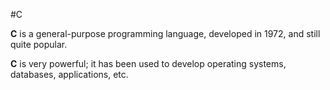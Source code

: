 #C

**C** is a general-purpose programming language, developed in 1972, and still quite popular.



**C** is very powerful; it has been used to develop operating systems, databases, applications, etc.